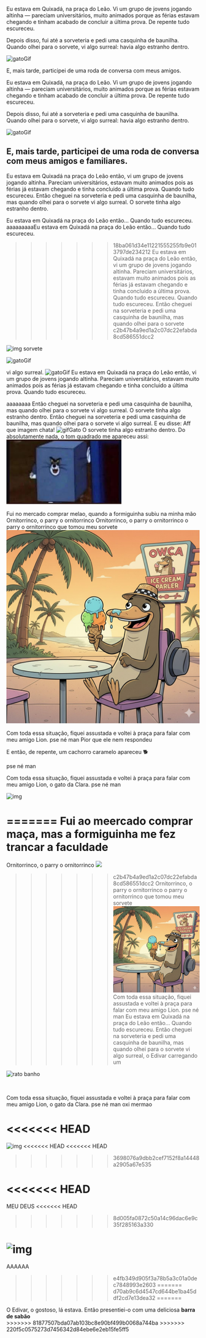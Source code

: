 
Eu estava em Quixadá, na praça do Leão. Vi um grupo de jovens jogando altinha — pareciam universitários, muito animados porque as férias estavam chegando e tinham acabado de concluir a última prova. De repente tudo escureceu.

Depois disso, fui até a sorveteria e pedi uma casquinha de baunilha. Quando olhei para o sorvete, vi algo surreal: havia algo estranho dentro.

![gatoGif](https://media1.tenor.com/m/dq-3KVwBe7EAAAAd/cat.gif)

E, mais tarde, participei de uma roda de conversa com meus amigos.

Eu estava em Quixadá, na praça do Leão. Vi um grupo de jovens jogando altinha — pareciam universitários, muito animados porque as férias estavam chegando e tinham acabado de concluir a última prova. De repente tudo escureceu.

Depois disso, fui até a sorveteria e pedi uma casquinha de baunilha. Quando olhei para o sorvete, vi algo surreal: havia algo estranho dentro.

![gatoGif](https://media1.tenor.com/m/dq-3KVwBe7EAAAAd/cat.gif)

## E, mais tarde, participei de uma roda de conversa com meus amigos e familiares.

Eu estava em Quixadá na praça do Leão então, vi um grupo de jovens jogando altinha. Pareciam universitários, estavam muito animados pois as férias já estavam chegando e tinha concluido a última prova. Quando tudo escureceu.
Então cheguei na sorveteria e pedi uma casquinha de baunilha, mas quando olhei para o sorvete vi algo surreal. O sorvete tinha algo estranho dentro.

Eu estava em Quixadá na praça do Leão então... Quando tudo escureceu.
aaaaaaaaaEu estava em Quixadá na praça do Leão então... Quando tudo escureceu.
>>>>>>> 18ba061d34e11221555255fb9e013797de234212
Eu estava em Quixadá na praça do Leão então, vi um grupo de jovens jogando altinha. Pareciam universitários, estavam muito animados pois as férias já estavam chegando e tinha concluido a última prova. Quando tudo escureceu. Quando tudo escureceu.
Então cheguei na sorveteria e pedi uma casquinha de baunilha, mas quando olhei para o sorvete
>>>>>>> c2b47b4a9ed1a2c07dc22efabda8cd586551dcc2

![img sorvete](https://www.estadao.com.br/resizer/v2/ARWVXQGF6RGFRPBG6D3W26J5BQ.jpg?quality=80&auth=05206814eb1d0c668985a2e0c2753214c22489aacc1d4a58d007406e86ac0bcc&width=1200)


![gatoGif](https://media1.tenor.com/m/dq-3KVwBe7EAAAAd/cat.gif) 

 vi algo surreal.
![gatoGif](https://media1.tenor.com/m/dq-3KVwBe7EAAAAd/cat.gif)
Eu estava em Quixadá na praça do Leão então, vi um grupo de jovens jogando altinha. Pareciam universitários, estavam muito animados pois as férias já estavam chegando e tinha concluido a última prova. Quando tudo escureceu.

aaaaaaaa
Então cheguei na sorveteria e pedi uma casquinha de baunilha, mas quando olhei para o sorvete vi algo surreal. O sorvete tinha algo estranho dentro.
Então cheguei na sorveteria e pedi uma casquinha de baunilha, mas quando olhei para o sorvete vi algo surreal. E eu disse: Aff que imagem chata!
<img src="https://media1.tenor.com/m/dq-3KVwBe7EAAAAd/cat.gif" alt="gifGato"/>
O sorvete tinha algo estranho dentro. Do absolutamente nada, o tom quadrado me apareceu assi: ![alt text](image.png)

Fui no mercado comprar melao, quando a formiguinha subiu na minha mão
Ornitorrinco, o parry o ornitorrinco
Ornitorrinco, o parry o ornitorrinco o parry o ornitorrinco que tomou meu sorvete ![alt text](parry.jpg)

Com toda essa situação, fiquei assustada e voltei à praça para falar com meu amigo Lion.
pse né man
Pior que ele nem respondeu

E então, de repente, um cachorro caramelo apareceu 🐕

pse né man

Com toda essa situação, fiquei assustada e voltei à praça para falar com meu amigo Lion, o gato da Clara.
pse né man

![img](https://miro.medium.com/v2/resize:fit:1200/0*tmfbLDU_hIeg0B3B.jpg)

=======
Fui ao meercado comprar maça, mas a formiguinha me fez trancar a faculdade
=======
Ornitorrinco, o parry o ornitorrinco
<img src="https://th.bing.com/th/id/OIP.ZDCVMy5VVmbV2rYl75STZAHaF3?w=207&h=180&c=7&r=0&o=7&cb=12&dpr=1.3&pid=1.7&rm=3"/>
>>>>>>> c2b47b4a9ed1a2c07dc22efabda8cd586551dcc2
Ornitorrinco, o parry o ornitorrinco o parry o ornitorrinco que tomou meu sorvete ![alt text](parry.jpg)
Com toda essa situação, fiquei assustada e voltei à praça para falar com meu amigo Lion.
pse né man
Eu estava em Quixadá na praça do Leão então... Quando tudo escureceu.
Então cheguei na sorveteria e pedi uma casquinha de baunilha, mas quando olhei para o sorvete vi algo surreal, o Edivar carregando um

![rato banho](https://media1.tenor.com/m/BEQXJON8RaMAAAAd/rato-banho.gif)

<br/>

Com toda essa situação, fiquei assustada e voltei à praça para falar com meu amigo Lion, o gato da Clara.
pse né man
oxi
mermao

<<<<<<< HEAD
=======
![img](https://miro.medium.com/v2/resize:fit:1200/0*tmfbLDU_hIeg0B3B.jpg)
<<<<<<< HEAD
<<<<<<< HEAD
>>>>>>> 3698076a9dbb2cef7152f8a14448a2905a67e535

<<<<<<< HEAD
=======
MEU DEUS
<<<<<<< HEAD
>>>>>>> 8d005fa0872c50a14c96dac6e9c35f285163a330

![img](https://miro.medium.com/v2/resize:fit:1000/0*yItQ1DiR5PLcd94T.jpg)
=======
AAAAAA
>>>>>>> e4fb349d905f3a78b5a3c01a0dec7848993e2603
=======
>>>>>>> d70ab9c6d4547cd644be1ba45ddf2cd7e13dea32
=======
<html>
	<div>
		<span> 
			O Edivar, o gostoso, lá estava. Então presentiei-o com uma deliciosa <strong> barra de sabão </strong>
		</span>
	</div>
</html>
>>>>>>> 81877507bda07ab103bc8e90bf499b0068a744ba
>>>>>>> 220f5c0575273d7456342d84ebe6e2eb15fe5ff5
